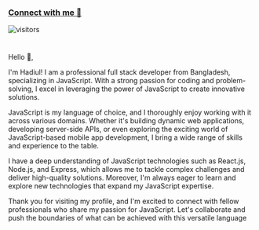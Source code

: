 ### [Connect with me 💬](https://bio.link/hadiul) 
![visitors](https://visitor-badge.laobi.icu/badge?page_id=hadiul.hadiul)
#
Hello :wave:, 

I'm Hadiul! I am a professional full stack developer from Bangladesh, specializing in JavaScript. With a strong passion for coding and problem-solving, I excel in leveraging the power of JavaScript to create innovative solutions.

JavaScript is my language of choice, and I thoroughly enjoy working with it across various domains. Whether it's building dynamic web applications, developing server-side APIs, or even exploring the exciting world of JavaScript-based mobile app development, I bring a wide range of skills and experience to the table.

I have a deep understanding of JavaScript technologies such as React.js, Node.js, and Express, which allows me to tackle complex challenges and deliver high-quality solutions. Moreover, I'm always eager to learn and explore new technologies that expand my JavaScript expertise.

Thank you for visiting my profile, and I'm excited to connect with fellow professionals who share my passion for JavaScript. Let's collaborate and push the boundaries of what can be achieved with this versatile language

